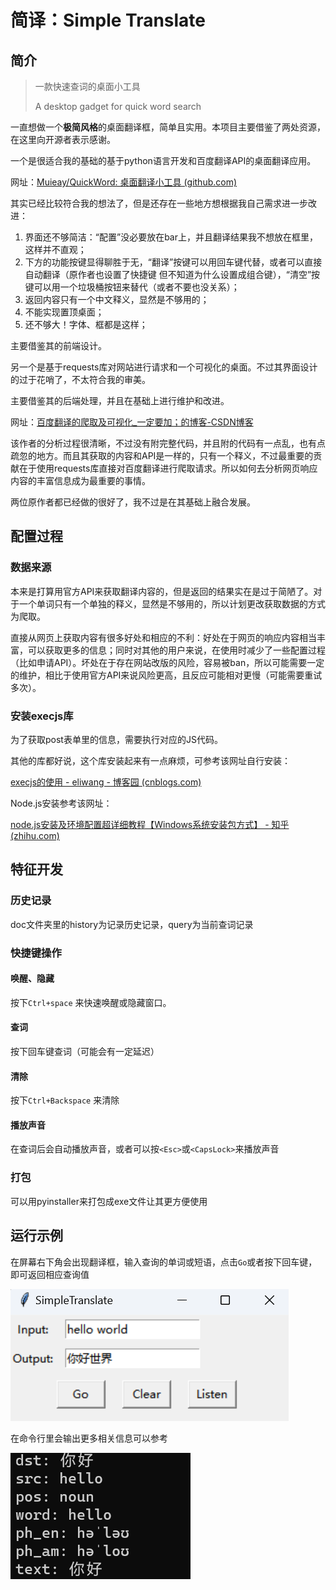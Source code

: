 # 简译：Simple Translate

## 简介

> 一款快速查词的桌面小工具
>
> A desktop gadget for quick word search

一直想做一个**极简风格**的桌面翻译框，简单且实用。本项目主要借鉴了两处资源，在这里向开源者表示感谢。

一个是很适合我的基础的基于python语言开发和百度翻译API的桌面翻译应用。

网址：[Muieay/QuickWord: 桌面翻译小工具 (github.com)](https://github.com/Muieay/QuickWord)

其实已经比较符合我的想法了，但是还存在一些地方想根据我自己需求进一步改进：

1. 界面还不够简洁：“配置”没必要放在bar上，并且翻译结果我不想放在框里，这样并不直观；
2. 下方的功能按键显得聊胜于无，“翻译”按键可以用回车键代替，或者可以直接自动翻译（原作者也设置了快捷键 但不知道为什么设置成组合键），“清空”按键可以用一个垃圾桶按钮来替代（或者不要也没关系）；
3. 返回内容只有一个中文释义，显然是不够用的；
4. 不能实现置顶桌面；
5. 还不够大！字体、框都是这样；

主要借鉴其的前端设计。



另一个是基于requests库对网站进行请求和一个可视化的桌面。不过其界面设计的过于花哨了，不太符合我的审美。

主要借鉴其的后端处理，并且在基础上进行维护和改进。

网址：[百度翻译的爬取及可视化_一定要加；的博客-CSDN博客](https://blog.csdn.net/m0_53419397/article/details/116269548)

该作者的分析过程很清晰，不过没有附完整代码，并且附的代码有一点乱，也有点疏忽的地方。而且其获取的内容和API是一样的，只有一个释义，不过最重要的贡献在于使用requests库直接对百度翻译进行爬取请求。所以如何去分析网页响应内容的丰富信息成为最重要的事情。

两位原作者都已经做的很好了，我不过是在其基础上融合发展。



## 配置过程

### 数据来源

本来是打算用官方API来获取翻译内容的，但是返回的结果实在是过于简陋了。对于一个单词只有一个单独的释义，显然是不够用的，所以计划更改获取数据的方式为爬取。

直接从网页上获取内容有很多好处和相应的不利：好处在于网页的响应内容相当丰富，可以获取更多的信息；同时对其他的用户来说，在使用时减少了一些配置过程（比如申请API）。坏处在于存在网站改版的风险，容易被ban，所以可能需要一定的维护，相比于使用官方API来说风险更高，且反应可能相对更慢（可能需要重试多次）。



### 安装execjs库

为了获取post表单里的信息，需要执行对应的JS代码。

其他的库都好说，这个库安装起来有一点麻烦，可参考该网址自行安装：

[execjs的使用 - eliwang - 博客园 (cnblogs.com)](https://www.cnblogs.com/eliwang/p/15245256.html)

Node.js安装参考该网址：

[node.js安装及环境配置超详细教程【Windows系统安装包方式】 - 知乎 (zhihu.com)](https://zhuanlan.zhihu.com/p/442215189)



## 特征开发

### 历史记录

doc文件夹里的history为记录历史记录，query为当前查词记录

### 快捷键操作

#### 唤醒、隐藏

按下`Ctrl+space` 来快速唤醒或隐藏窗口。

#### 查词

按下回车键查词（可能会有一定延迟）

#### 清除

按下`Ctrl+Backspace` 来清除

#### 播放声音

在查词后会自动播放声音，或者可以按`<Esc>`或`<CapsLock>`来播放声音

### 打包

可以用pyinstaller来打包成exe文件让其更方便使用

## 运行示例

在屏幕右下角会出现翻译框，输入查询的单词或短语，点击`Go`或者按下回车键，即可返回相应查询值

![](./docs/window.png)

在命令行里会输出更多相关信息可以参考

![](./docs/cmd.png)
